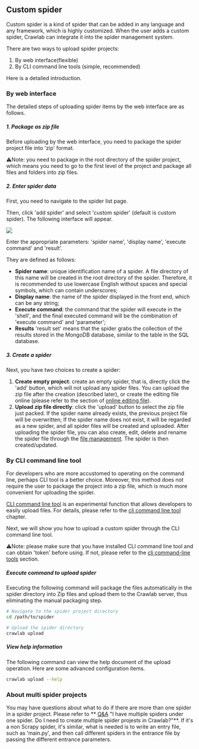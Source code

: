 ## Custom spider

Custom spider is a kind of spider that can be added in any language and any framework, which is highly customized. When the user adds a custom spider, Crawlab can integrate it into the spider management system.

There are two ways to upload spider projects:

1. By web interface(flexible)
2. By CLI command line tools (simple, recommended)

Here is a detailed introduction.

### By web interface

The detailed steps of uploading spider items by the web interface are as follows.

##### 1. Package as zip file

Before uploading by the web interface, you need to package the spider project file into 'zip' format.

⚠️Note: you need to package in the root directory of the spider project, which means you need to go to the first level of the project and package all files and folders into zip files.

##### 2. Enter spider data

First, you need to navigate to the spider list page.

Then, click 'add spider' and select 'custom spider' (default is custom spider). The following interface will appear.

![](http://static-docs.crawlab.cn/spider-create-customized.png)

Enter the appropriate parameters: 'spider name', 'display name', 'execute command' and 'result'.

They are defined as follows:

- **Spider name**: unique identification name of a spider. A file directory of this name will be created in the root directory of the spider. Therefore, it is recommended to use lowercase English without spaces and special symbols, which can contain underscores;
- **Display name**: the name of the spider displayed in the front end, which can be any string;
- **Execute command**: the command that the spider will execute in the 'shell', and the final executed command will be the combination of 'execute command' and 'parameter';
- **Results** 'result set' means that the spider grabs the collection of the results stored in the MongoDB database, similar to the table in the SQL database.

##### 3. Create a spider

Next, you have two choices to create a spider:

1. **Create empty project**: create an empty spider, that is, directly click the 'add' button, which will not upload any spider files. You can upload the zip file after the creation (described later), or create the editing file online (please refer to the section of [online editing file](FileEdit.md)).
2. **Upload zip file directly**: click the 'upload' button to select the zip file just packed. If the spider name already exists, the previous project file will be overwritten; If the spider name does not exist, it will be regarded as a new spider, and all spider files will be created and uploaded. After uploading the spider file, you can also create, edit, delete and rename the spider file through the [file management](FileEdit.md).
The spider is then created/updated.

### By CLI command line tool

For developers who are more accustomed to operating on the command line, perhaps CLI tool is a better choice. Moreover, this method does not require the user to package the project into a zip file, which is much more convenient for uploading the spider.

[CLI command line tool](../SDK/CLI.md) is an experimental function that allows developers to easily upload files. For details, please refer to the [cli command line tool](../SDK/CLI.md) chapter.

Next, we will show you how to upload a custom spider through the CLI command line tool.

⚠️Note: please make sure that you have installed CLI command line tool and can obtain 'token' before using. If not, please refer to the [cli command-line tools](../SDK/CLI.md) section.

##### Execute command to upload spider

Executing the following command will package the files automatically in the spider directory into Zip files and upload them to the Crawlab server, thus eliminating the manual packaging step.

```bash
# Navigate to the spider project directory
cd /path/to/spider

# Upload the spider directory
crawlab upload
```

##### View help information

The following command can view the help document of the upload operation. Here are some advanced configuration items.

```bash
crawlab upload --help
```

### About multi spider projects

You may have questions about what to do if there are more than one spider in a spider project. Please refer to ** [Q&A](../../QA/README.md) "I have multiple spiders under one spider. Do I need to create multiple spider projests in Crawlab?"**. If it's a non Scrapy spider, it's similar, what is needed is to write an entry file, such as 'main.py', and then call different spiders in the entrance file by passing the different entrance parameters.
